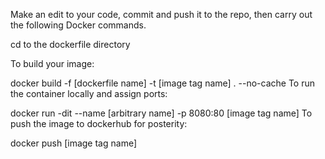 Make an edit to your code, commit and push it to the repo, then carry out the following Docker commands.

cd to the dockerfile directory

To build your image:

docker build -f [dockerfile name] -t [image tag name] . --no-cache
To run the container locally and assign ports:

docker run -dit --name [arbitrary name] -p 8080:80 [image tag name]
To push the image to dockerhub for posterity:

docker push [image tag name]
